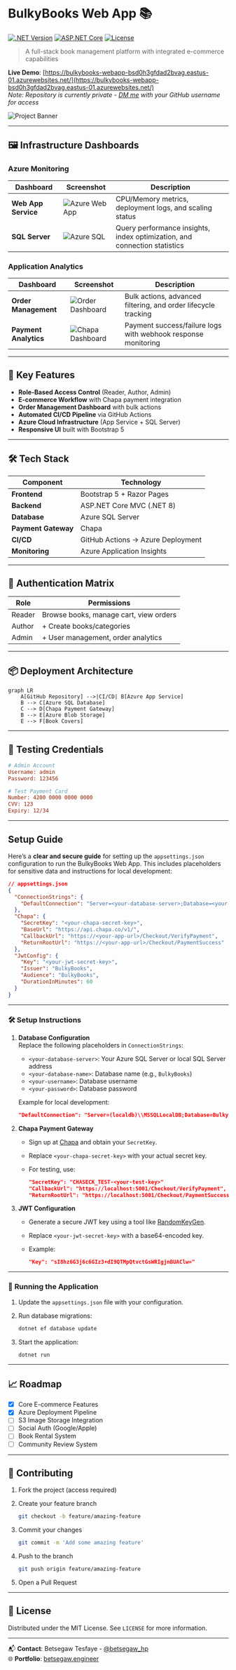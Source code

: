# BulkyBooks Web App 📚

[![.NET Version](https://img.shields.io/badge/.NET-8.0-blue)](https://dotnet.microsoft.com/)
[![ASP.NET Core](https://img.shields.io/badge/ASP.NET_Core-MVC-green)](https://docs.microsoft.com/aspnet/core)
[![License](https://img.shields.io/badge/License-MIT-yellow)](https://opensource.org/licenses/MIT)

> A full-stack book management platform with integrated e-commerce capabilities

**Live Demo**: [https://bulkybooks-webapp-bsd0h3gfdad2bvag.eastus-01.azurewebsites.net/](https://bulkybooks-webapp-bsd0h3gfdad2bvag.eastus-01.azurewebsites.net/)  
*Note: Repository is currently private - [DM me](https://github.com/Betsegaw-hp) with your GitHub username for access*

![Project Banner](https://i.ibb.co/zWwYH56j/bulky-books-web-app-banner.png)

---

## 🖼️ Infrastructure Dashboards

### Azure Monitoring

| Dashboard                 | Screenshot                                                                 | Description                                                                 |
|---------------------------|----------------------------------------------------------------------------|-----------------------------------------------------------------------------|
| **Web App Service**       | ![Azure Web App](https://i.ibb.co/RpzPcxGz/bulkybooks-web-app.png)         | CPU/Memory metrics, deployment logs, and scaling status                    |
| **SQL Server**            | ![Azure SQL](https://i.ibb.co/V0SZ8wNC/bulkybooks-sql-server.png)          | Query performance insights, index optimization, and connection statistics  |

### Application Analytics

| Dashboard                     | Screenshot                                                                 | Description                                                                 |
|-------------------------------|----------------------------------------------------------------------------|-----------------------------------------------------------------------------|
| **Order Management**          | ![Order Dashboard](https://i.ibb.co/KxBhSX6y/bulky-books-web-app.png)      | Bulk actions, advanced filtering, and order lifecycle tracking             |
| **Payment Analytics**         | ![Chapa Dashboard](https://i.ibb.co/6LjxjHV/bulky-books-web-app-chapa-dahsoboard.png) | Payment success/failure logs with webhook response monitoring               |

---

## 🌟 Key Features

- **Role-Based Access Control** (Reader, Author, Admin)
- **E-commerce Workflow** with Chapa payment integration
- **Order Management Dashboard** with bulk actions
- **Automated CI/CD Pipeline** via GitHub Actions
- **Azure Cloud Infrastructure** (App Service + SQL Server)
- **Responsive UI** built with Bootstrap 5

---

## 🛠️ Tech Stack

| Component           | Technology                          |
|---------------------|-------------------------------------|
| **Frontend**        | Bootstrap 5 + Razor Pages          |
| **Backend**         | ASP.NET Core MVC (.NET 8)          |
| **Database**        | Azure SQL Server                   |
| **Payment Gateway** | Chapa                              |
| **CI/CD**           | GitHub Actions → Azure Deployment  |
| **Monitoring**      | Azure Application Insights         |

---

## 🔐 Authentication Matrix

| Role    | Permissions                                  |
|---------|---------------------------------------------|
| Reader  | Browse books, manage cart, view orders     |
| Author  | + Create books/categories                  |
| Admin   | + User management, order analytics         |

---

## 📦 Deployment Architecture

```mermaid
graph LR
    A[GitHub Repository] -->|CI/CD| B[Azure App Service]
    B --> C[Azure SQL Database]
    C --> D[Chapa Payment Gateway]
    B --> E[Azure Blob Storage]
    E --> F[Book Covers]
```

---

## 🧪 Testing Credentials

```ini
# Admin Account
Username: admin
Password: 123456

# Test Payment Card
Number: 4200 0000 0000 0000
CVV: 123
Expiry: 12/34
```

---

## Setup Guide

Here’s a **clear and secure guide** for setting up the `appsettings.json` configuration to run the BulkyBooks Web App. This includes placeholders for sensitive data and instructions for local development:

```json
// appsettings.json
{
  "ConnectionStrings": {
    "DefaultConnection": "Server=<your-database-server>;Database=<your-database-name>;User ID=<your-username>;Password=<your-password>;Encrypt=True;TrustServerCertificate=False;Connection Timeout=30;"
  },
  "Chapa": {
    "SecretKey": "<your-chapa-secret-key>",
    "BaseUrl": "https://api.chapa.co/v1/",
    "CallbackUrl": "https://<your-app-url>/Checkout/VerifyPayment",
    "ReturnRootUrl": "https://<your-app-url>/Checkout/PaymentSuccess"
  },
  "JwtConfig": {
    "Key": "<your-jwt-secret-key>",
    "Issuer": "BulkyBooks",
    "Audience": "BulkyBooks",
    "DurationInMinutes": 60
  }
}
```

---

### 🛠️ **Setup Instructions**

1. **Database Configuration**  
   Replace the following placeholders in `ConnectionStrings`:  
   - `<your-database-server>`: Your Azure SQL Server or local SQL Server address  
   - `<your-database-name>`: Database name (e.g., `BulkyBooks`)  
   - `<your-username>`: Database username  
   - `<your-password>`: Database password  

   Example for local development:

   ```json
   "DefaultConnection": "Server=(localdb)\\MSSQLLocalDB;Database=BulkyBooks;Trusted_Connection=True;MultipleActiveResultSets=true"
   ```

2. **Chapa Payment Gateway**  
   - Sign up at [Chapa](https://chapa.co) and obtain your `SecretKey`.  
   - Replace `<your-chapa-secret-key>` with your actual secret key.  
   - For testing, use:  

     ```json
     "SecretKey": "CHASECK_TEST-<your-test-key>"
     "CallbackUrl": "https://localhost:5001/Checkout/VerifyPayment",
     "ReturnRootUrl": "https://localhost:5001/Checkout/PaymentSuccess"
     ```

3. **JWT Configuration**  
   - Generate a secure JWT key using a tool like [RandomKeyGen](https://randomkeygen.com/).  
   - Replace `<your-jwt-secret-key>` with a base64-encoded key.  
   - Example:  

     ```json
     "Key": "sI8hz6G3j6c6GIz3+dI9QTMpQtvctGsWRIgjnBUAClw="
     ```

---

### 🚀 **Running the Application**

1. Update the `appsettings.json` file with your configuration.  
2. Run database migrations:  

   ```bash
   dotnet ef database update
   ```

3. Start the application:  

   ```bash
   dotnet run
   ```

---

## 📈 Roadmap

- [x] Core E-commerce Features
- [x] Azure Deployment Pipeline
- [ ] S3 Image Storage Integration
- [ ] Social Auth (Google/Apple)
- [ ] Book Rental System
- [ ] Community Review System

---

## 🤝 Contributing

1. Fork the project (access required)
2. Create your feature branch

    ```bash
    git checkout -b feature/amazing-feature
    ```

3. Commit your changes

    ```bash
    git commit -m 'Add some amazing feature'
    ```

4. Push to the branch

    ```bash
    git push origin feature/amazing-feature
    ```

5. Open a Pull Request

---

## 📄 License

Distributed under the MIT License. See `LICENSE` for more information.

---

📬 **Contact**: Betsegaw Tesfaye - [@betsegaw_hp](https://twitter.com/betsegaw_hp)  
🌐 **Portfolio**: [betsegaw.engineer](https://betsegaw.engineer)
